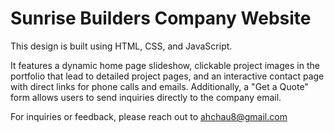 # Sunrise Builders Company Website 
This design is built using HTML, CSS, and JavaScript.

It features a dynamic home page slideshow, clickable project images in the portfolio that lead to detailed project pages, and an interactive contact page with direct links for phone calls and emails. Additionally, a "Get a Quote" form allows users to send inquiries directly to the company email.

For inquiries or feedback, please reach out to ahchau8@gmail.com
